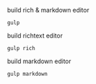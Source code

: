 
build rich & markdown editor

```
gulp
```

build richtext editor

```
gulp rich
```

build markdown editor

```
gulp markdown
```